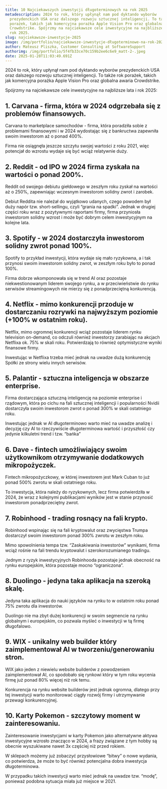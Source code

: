 ```yaml
---
title: 10 Najciekawszych inwestycji długoterminowych na rok 2025
metadescription: 2024 to rok, który upłynął nam pod dyktando wyborów
  prezydenckich USA oraz dalszego rozwoju sztucznej inteligencji. To także rok
  porażek, takich jak komercyjna porażka Apple Vision Pro oraz globalna awaria
  Crowdstrike. Spójrzmy na najciekawsze cele inwestycyjne na najbliższe lata i
  rok 2025.
slug: najciekawsze-inwestycje-2025
image: /img/portfolio/najciekawsze-inwestycje-długoterminowe-na-rok-2025-min.png
author: Mateusz Pliszka, Customer Consulting at SoftwareSupport
authorimg: /img/portfolio/5f4fb33ce70c159b2ee6c6e9_matt-2-.jpeg
date: 2025-01-28T11:03:49.691Z
---
```

2024 to rok, który upłynął nam pod dyktando wyborów prezydenckich USA oraz dalszego rozwoju sztucznej inteligencji. To także rok porażek, takich jak komercyjna porażka Apple Vision Pro oraz globalna awaria Crowdstrike.

Spójrzmy na najciekawsze cele inwestycyjne na najbliższe lata i rok 2025:

## 1. Carvana -  firma, która w 2024 odgrzebała się z problemów finansowych.

Carvana to marketplace samochodów - firma, która poradziła sobie z problemami finansowymi i w 2024 wydostając się z bankructwa zapewniła swoim inwestorom aż o ponad 400%.

Firma nie osiągnęła jeszcze szczytu swojej wartości z roku 2021, więc potencjał do wzrostu wydaje się być wciąż relatywnie duży.

## 2. Reddit - od IPO w 2024 firma zyskała na wartości o ponad 200%.

Reddit od swojego debiutu giełdowego w zeszłym roku zyskał na wartości aż o 250%, zapewniając wczesnym inwestorom solidny zwrot i zarobek.

Debiut Reddita nie należał do wyjątkowo udanych, czego powodem był duży napór tzw. short-sellingu, czyli “grania na spadki”. Jednak w drugiej części roku wraz z pozytywnymi raportami firmy, firma przyniosła inwestorom solidny wzrost i może być dobrym celem inwestycyjnym na kolejne lata.

## 3. Spotify - w 2024 dostarczyła inwestorom solidny zwrot ponad 100%.

Spotify to przykład inwestycji, która wydaje się mało ryzykowna, a i tak przynosi swoim inwestorom solidny zwrot, w zeszłym roku było to ponad 100%.

Firma dobrze wkomponowała się w trend AI oraz pozostaje niekwestionowanym liderem swojego rynku, a w przeciwieństwie do rynku serwisów streamingowych nie mierzy się z ponadprzeciętną konkurencją.

## 4. Netflix - mimo konkurencji przoduje w dostarczaniu rozrywki na najwyższym poziomie (+100% w ostatnim roku).

Netflix, mimo ogromnej konkurencji wciąż pozostaje liderem rynku television on-demand, co odczuli również inwestorzy zarabiając na akcjach Netflixa ok. 75% w skali roku. Potwierdzają to również optymistyczne wyniki finansowe firmy.

Inwestując w Netflixa trzeba mieć jednak na uwadze dużą konkurencję Spółki ze strony wielu innych serwisów.

## 5. Palantir - sztuczna inteligencja w obszarze enterprise.

Firma dostarczająca sztuczną inteligencję na poziomie enterprise i rządowym, która po cichu na fali sztucznej inteligencji i popularności Nvidii dostarczyła swoim inwestorom zwrot o ponad 300% w skali ostatniego roku.

Inwestując jednak w AI długoterminowo warto mieć na uwadze analizę i decyzję czy AI to rzeczywiście długoterminowa wartość i przyszłość czy jedynie kilkuletni trend i tzw. “bańka”

## 6. Dave - fintech umożliwiający swoim użytkownikom otrzymywanie dodatkowych mikropożyczek.

Fintech mikropożyczkowy, w której inwestorem jest Mark Cuban to już ponad 500% zwrotu w skali ostatniego roku.

To inwestycja, która należy do ryzykownych, lecz firma potwierdziła w 2024, że wraz z kolejnymi publikacjami wyników jest w stanie przynosić inwestorom ponadprzeciętny zwrot.

## 7. Robinhood - trading rosnący na fali krypto.

Robinhood wspinając się na fali kryptowalut oraz zwycięstwa Trumpa dostarczył swoim inwestorom ponad 300% zwrotu w zeszłym roku.

Mimo spowolnienia tempa tzw. “Zaskakiwania inwestorów” wynikami, firma wciąż rośnie na fali trendu kryptowalut i szerokorozumianego tradingu.

Jednym z ryzyk inwestycyjnych Robinhooda pozostaje jednak obecność na rynku europejskim, która pozostaje mocno “ograniczona”.

## 8. Duolingo - jedyna taka aplikacja na szeroką skalę.

Jedyna taka aplikacja do nauki języków na rynku to w ostatnim roku ponad 75% zwrotu dla inwestorów.

Duolingo nie ma zbyt dużej konkurencji w swoim segmencie na rynku globalnym i europejskim, co pozwala myśleć o inwestycji w tą firmę długofalowo.

## 9. WIX - unikalny web builder który zaimplementował AI w tworzeniu/generowaniu stron.

WIX jako jeden z niewielu website builderów z powodzeniem zaimplementował AI, co spodobało się rynkowi który w tym roku wycenia firmę już ponad 80% więcej niż rok temu.

Konkurencja na rynku website builderów jest jednak ogromna, dlatego przy tej inwestycji warto monitorować ciągły rozwój firmy i utrzymywanie przewagi konkurencyjnej.

## 10. Karty Pokemon - szczytowy moment w zainteresowaniu.

Zainteresowanie inwestycjami w karty Pokemon jako alternatywne aktywa inwestycyjne wzrosło znacząco w 2024, a frazy związane z tym hobby są obecnie wyszukiwane nawet 3x częściej niż przed rokiem.

W sklepach możemy już zobaczyć przysłowiowe “bitwy” o nowe wydania, co potwierdza, że może to być również potencjalna dobra inwestycja długoterminowa.

W przypadku takich inwestycji warto mieć jednak na uwadze tzw. “modę”, ponieważ podobna sytuacja miała już miejsce w 2021.